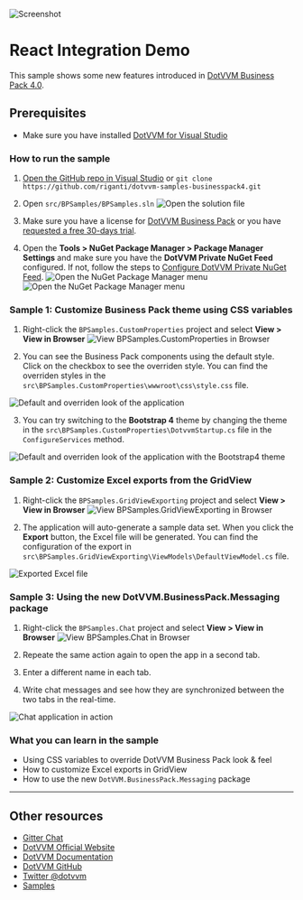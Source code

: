 ![Screenshot](https://raw.githubusercontent.com/riganti/dotvvm-samples-businesspack4/master/images/bp001.png)

# React Integration Demo

This sample shows some new features introduced in [DotVVM Business Pack 4.0](https://www.dotvvm.com/products/dotvvm-business-pack). 

## Prerequisites
* Make sure you have installed [DotVVM for Visual Studio](https://www.dotvvm.com/install)

### How to run the sample

1. [Open the GitHub repo in Visual Studio](git-client://clone/?repo=https%3A%2F%2Fgithub.com%2Friganti%2Fdotvvm-samples-businesspack4)
or 
`git clone https://github.com/riganti/dotvvm-samples-businesspack4.git`

2. Open `src/BPSamples/BPSamples.sln` 
![Open the solution file](https://raw.githubusercontent.com/riganti/dotvvm-samples-businesspack4/master/images/bp002.png)

3. Make sure you have a license for [DotVVM Business Pack](https://www.dotvvm.com/products/dotvvm-business-pack) or you have [requested a free 30-days trial](https://www.dotvvm.com/login).

4. Open the **Tools > NuGet Package Manager > Package Manager Settings** and make sure you have the **DotVVM Private NuGet Feed** configured. If not, follow the steps to [Configure DotVVM Private NuGet Feed](https://www.dotvvm.com/docs/4.0/pages/dotvvm-for-visual-studio/dotvvm-private-nuget-feed#sign-in-to-add-the-feed-automatically). 
![Open the NuGet Package Manager menu](https://raw.githubusercontent.com/riganti/dotvvm-samples-businesspack4/master/images/bp003.png)
![Open the NuGet Package Manager menu](https://raw.githubusercontent.com/riganti/dotvvm-samples-businesspack4/master/images/bp003_2.png)


### Sample 1: Customize Business Pack theme using CSS variables

1. Right-click the `BPSamples.CustomProperties` project and select **View > View in Browser**
![View BPSamples.CustomProperties in Browser](https://raw.githubusercontent.com/riganti/dotvvm-samples-businesspack4/master/images/bp004.png)

2. You can see the Business Pack components using the default style. Click on the checkbox to see the overriden style.
You can find the overriden styles in the `src\BPSamples.CustomProperties\wwwroot\css\style.css` file.

![Default and overriden look of the application](https://raw.githubusercontent.com/riganti/dotvvm-samples-businesspack4/master/images/bp005.png)

3. You can try switching to the **Bootstrap 4** theme by changing the theme in the `src\BPSamples.CustomProperties\DotvvmStartup.cs` file in the `ConfigureServices` method.

![Default and overriden look of the application with the Bootstrap4 theme](https://raw.githubusercontent.com/riganti/dotvvm-samples-businesspack4/master/images/bp006.png)

### Sample 2: Customize Excel exports from the GridView 

1. Right-click the `BPSamples.GridViewExporting` project and select **View > View in Browser**
![View BPSamples.GridViewExporting in Browser](https://raw.githubusercontent.com/riganti/dotvvm-samples-businesspack4/master/images/bp007.png)

2. The application will auto-generate a sample data set. When you click the **Export** button, the Excel file will be generated.
You can find the configuration of the export in `src\BPSamples.GridViewExporting\ViewModels\DefaultViewModel.cs` file.

![Exported Excel file](https://raw.githubusercontent.com/riganti/dotvvm-samples-businesspack4/master/images/bp008.png)


### Sample 3: Using the new DotVVM.BusinessPack.Messaging package

1. Right-click the `BPSamples.Chat` project and select **View > View in Browser**
![View BPSamples.Chat in Browser](https://raw.githubusercontent.com/riganti/dotvvm-samples-businesspack4/master/images/bp009.png)

2. Repeate the same action again to open the app in a second tab.

3. Enter a different name in each tab.

4. Write chat messages and see how they are synchronized between the two tabs in the real-time.

![Chat application in action](https://raw.githubusercontent.com/riganti/dotvvm-samples-businesspack4/master/images/bp010.png)



### What you can learn in the sample

* Using CSS variables to override DotVVM Business Pack look & feel
* How to customize Excel exports in GridView
* How to use the new `DotVVM.BusinessPack.Messaging` package 

---

## Other resources

* [Gitter Chat](https://gitter.im/riganti/dotvvm)
* [DotVVM Official Website](https://www.dotvvm.com)
* [DotVVM Documentation](https://www.dotvvm.com/docs)
* [DotVVM GitHub](https://github.com/riganti/dotvvm)
* [Twitter @dotvvm](https://twitter.com/dotvvm)
* [Samples](https://www.dotvvm.com/samples)